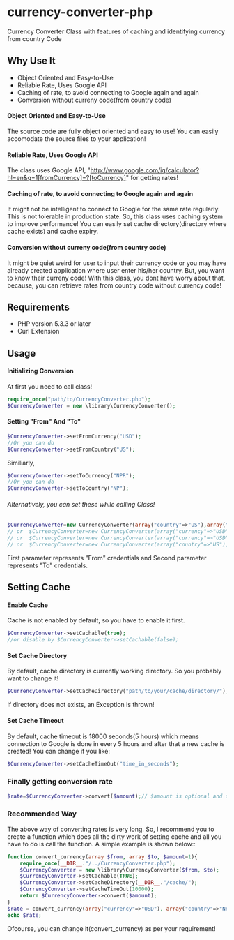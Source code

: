 currency-converter-php
======================

Currency Converter Class with features of caching and identifying currency from country Code

## Why Use It
<ul>
  <li>Object Oriented and Easy-to-Use</li>
  <li>Reliable Rate, Uses Google API</li>  
  <li>Caching of rate, to avoid connecting to Google again and again</li>
  <li>Conversion without curreny code(from country code)</li>
</ul>


#### Object Oriented and Easy-to-Use
The source code  are fully object oriented and easy to use! You can easily accomodate the source files to your application! 


#### Reliable Rate, Uses Google API
The class uses Google API, "http://www.google.com/ig/calculator?hl=en&q=1[fromCurrency]=?[toCurrency]" for getting rates!


#### Caching of rate, to avoid connecting to Google again and again
It might not be intelligent to connect to Google for the same rate regularly. This is not tolerable in production state.
So, this class uses caching system to improve performance! You can easily set cache directory(directory where cache exists) and cache expiry.


#### Conversion without curreny code(from country code)
It might be quiet weird for user to input their currency code or you may have already created application where user enter his/her country. But, you want to know their curreny code!
With this class, you dont have worry about that, because, you can retrieve rates from country code without currency code!



## Requirements
<ul>
<li>PHP version 5.3.3 or later</li>
<li>Curl Extension</li>
</ul>



## Usage

#### Initializing Conversion
At first you need to call class!
```php
require_once("path/to/CurrencyConverter.php");
$CurrencyConverter = new \library\CurrencyConverter();
```

#### Setting "From" And "To"
```php
$CurrencyConverter->setFromCurrency("USD");
//Or you can do
$CurrencyConverter->setFromCountry("US");
```
Similiarly,
```php
$CurrencyConverter->setToCurrency("NPR");
//Or you can do
$CurrencyConverter->setToCountry("NP");
```

###### Alternatively, you can set these while calling Class!
```php
$CurrencyConverter=new CurrencyConverter(array("country"=>"US"),array("currency"=>"NPR"));
// or  $CurrencyConverter=new CurrencyConverter(array("currency"=>"USD"),array("country"=>"NP"));
// or  $CurrencyConverter=new CurrencyConverter(array("currency"=>"USD"),array("currency"=>"NPR"));
// or  $CurrencyConverter=new CurrencyConverter(array("country"=>"US"),array("country"=>"NP"));
```
First parameter represents "From" credentials and Second parameter represents "To" credentials.


## Setting Cache

#### Enable Cache
Cache is not enabled by default, so you have to enable it first.
```php
$CurrencyConverter->setCachable(true);
//or disable by $CurrencyConverter->setCachable(false);
```
#### Set Cache Directory
By default, cache directory is currently working directory. So you probably want to change it!
```php
$CurrencyConverter->setCacheDirectory("path/to/your/cache/directory/");
```
If directory does not exists, an Exception is thrown!

#### Set Cache Timeout
By default, cache timeout is 18000 seconds(5 hours) which means connection to Google is done in every 5 hours and after that a new cache is created!
You can change if you like: 
```php
$CurrencyConverter->setCacheTimeOut("time_in_seconds");
```

### Finally getting conversion rate
```php
$rate=$CurrencyConverter->convert($amount);// $amount is optional and defaults to 1
```

### Recommended Way
The above way of converting rates is very long. So, I recommend you to create a function which does all the dirty work of setting cache and all you have to do is call the function.
A simple example is shown below::
```php
function convert_currency(array $from, array $to, $amount=1){
    require_once(__DIR__."/../CurrencyConverter.php");
    $CurrencyConverter = new \library\CurrencyConverter($from, $to);
    $CurrencyConverter->setCachable(TRUE);
    $CurrencyConverter->setCacheDirectory(__DIR__."/cache/");
    $CurrencyConverter->setCacheTimeOut(10000);
    return $CurrencyConverter->convert($amount);
}
$rate = convert_currency(array("currency"=>"USD"), array("country"=>"NP"));
echo $rate;
```
Ofcourse, you can change it(convert_currency) as per your requirement!
